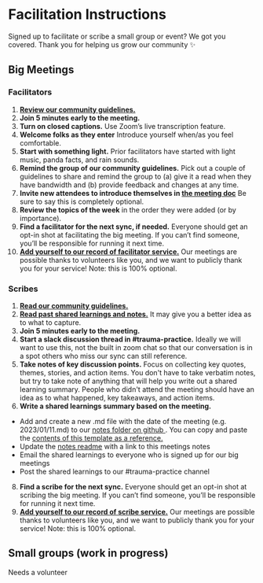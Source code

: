 # Facilitation Instructions
Signed up to facilitate or scribe a small group or event? We got you covered. Thank you for helping us grow our community ✨

## Big Meetings

### Facilitators
1. [**Review our community guidelines.**](https://github.com/department-of-veterans-affairs/va.gov-team/blob/master/teams/shared-support/trauma/community-guidelines.md) 
2. **Join 5 minutes early to the meeting.**
3. **Turn on closed captions.** Use Zoom’s live transcription feature.
4. **Welcome folks as they enter** Introduce yourself when/as you feel comfortable.
5. **Start with something light.** Prior facilitators have started with light music, panda facts, and rain sounds.
6. **Remind the group of our community guidelines.** Pick out a couple of guidelines to share and remind the group to (a) give it a read when they have bandwidth and (b) provide feedback and changes at any time.
7. **Invite new attendees to introduce themselves in [the meeting doc](https://docs.google.com/document/d/1z5OsfMtlnVp-ntPUi3zPUzw__1mwECqR9bMJygN04h0/edit#)** Be sure to say this is completely optional.
8. **Review the topics of the week** in the order they were added (or by importance).
9. **Find a facilitator for the next sync, if needed.** Everyone should get an opt-in shot at facilitating the big meeting. If you can’t find someone, you’ll be responsible for running it next time.
10. [**Add yourself to our record of facilitator service.**](https://github.com/department-of-veterans-affairs/va.gov-team/tree/master/teams/shared-support/trauma) Our meetings are possible thanks to volunteers like you, and we want to publicly thank you for your service! Note: this is 100% optional. 

### Scribes
1. [**Read our community guidelines.**](https://github.com/department-of-veterans-affairs/va.gov-team/blob/master/teams/shared-support/trauma/community-guidelines.md) 
2. [**Read past shared learnings and notes.**](https://github.com/department-of-veterans-affairs/va.gov-team/tree/master/teams/shared-support/trauma/notes) It may give you a better idea as to what to capture.
3. **Join 5 minutes early to the meeting.** 
4. **Start a slack discussion thread in #trauma-practice.** Ideally we will want to use this, not the built in zoom chat so that our conversation is in a spot others who miss our sync can still reference. 
5. **Take notes of key discussion points.** Focus on collecting key quotes, themes, stories, and action items. You don't have to take verbatim notes, but try to take note of anything that will help you write out a shared learning summary. People who didn't attend the meeting should have an idea as to what happened, key takeaways, and action items.
6. **Write a shared learnings summary based on the meeting.**
  - Add and create a new .md file with the date of the meeting (e.g. 2023/01/11.md) to our [notes folder on github ](https://github.com/department-of-veterans-affairs/va.gov-team/tree/master/teams/shared-support/trauma/notes). You can copy and paste the [contents of this template as a reference.](https://github.com/department-of-veterans-affairs/va.gov-team/blob/master/teams/shared-support/trauma/notes/YYYY-MM-DD.md)
  - Update the [notes readme](https://github.com/department-of-veterans-affairs/va.gov-team/blob/master/teams/shared-support/trauma/notes/readme.md) with a link to this meetings notes
  - Email the shared learnings to everyone who is signed up for our big meetings
  - Post the shared learnings to our #trauma-practice channel
8. **Find a scribe for the next sync.** Everyone should get an opt-in shot at scribing the big meeting. If you can’t find someone, you’ll be responsible for running it next time.
9. [**Add yourself to our record of scribe service.**](https://github.com/department-of-veterans-affairs/va.gov-team/tree/master/teams/shared-support/trauma) Our meetings are possible thanks to volunteers like you, and we want to publicly thank you for your service! Note: this is 100% optional. 

## Small groups (work in progress)
Needs a volunteer

